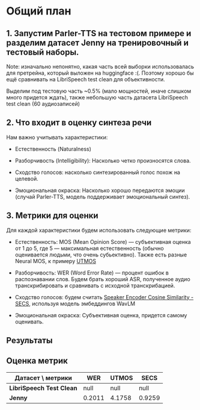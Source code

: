 # Общий план

## 1. Запустим Parler-TTS на тестовом примере и разделим датасет Jenny на тренировочный и тестовый наборы.

Note: изначально непонятно, какая часть всей выборки использовалась для претрейна, который выложен на huggingface :(. Поэтому хорошо бы ещё сравнивать на LibriSpeech test clean для объективности.

Выделим под тестовую часть ~0.5% (мало мощностей, иначе слишком много придется ждать), также небольшую часть датасета LibriSpeech test clean (60 аудиозаписей)

## 2. Что входит в оценку синтеза речи

Нам важно учитывать характеристики:

- Естественность (Naturalness)

- Разборчивость (Intelligibility): Насколько четко произносятся слова.

- Сходство голосов: насколько синтезированный голос похож на целевой.

- Эмоциональная окраска: Насколько хорошо передаются эмоции (случай Parler-TTS, модель поддерживает эмоциональный синтез).

## 3. Метрики для оценки

Для каждой характеристики будем использовать следующие метрики:

- Естественность: MOS (Mean Opinion Score) — субъективная оценка от 1 до 5, где 5 — максимальная естественность (обычно оценивается людьми, что очень субьективно). Также есть разные Neural MOS, к примеру [UTMOS](https://arxiv.org/abs/2204.02152)
- Разборчивость: WER (Word Error Rate) — процент ошибок в распознавании слов. Будем брать хороший ASR, полученное аудио транскрибировать и сравнивать с исходной транскрибацией.

- Сходство голосов: будем считать [Speaker Encoder Cosine Similarity - SECS](https://arxiv.org/abs/2104.05557), используя модель эмбеддингов WavLM

- Эмоциональная окраска: Субъективная оценка, придется самому оценивать.


## Результаты

## Оценка метрик

| Датасет \ метрики           | WER    | UTMOS  | SECS   |
|-----------------------------|--------|--------|--------|
| **LibriSpeech Test Clean**  |  null  |  null  |  null  |
| **Jenny**                   | 0.2011 | 4.1758 | 0.9259 |
